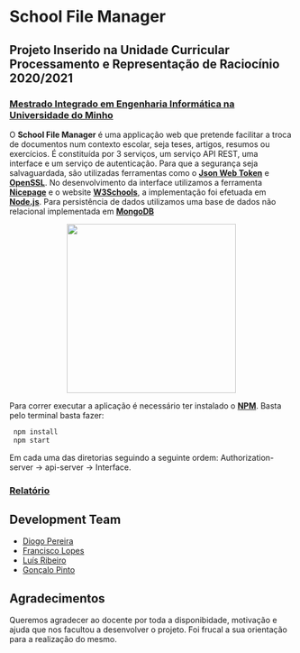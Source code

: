 # School File Manager
## Projeto Inserido na Unidade Curricular Processamento e Representação de Raciocínio 2020/2021
### [Mestrado Integrado em Engenharia Informática na Universidade do Minho](https://miei.di.uminho.pt/)


O **School File Manager** é uma applicação web que pretende facilitar a troca de documentos num contexto escolar, seja teses, artigos, resumos ou exercícios. É constituída por 3 serviços, um serviço API REST, uma interface e um serviço de autenticação. Para que a segurança seja salvaguardada, são utilizadas ferramentas como o [**Json Web Token**](https://jwt.io) e [**OpenSSL**](https://www.openssl.org/). No desenvolvimento da interface utilizamos a ferramenta [**Nicepage**](https://nicepage.com/) e o website [**W3Schools**](https://www.w3schools.com/), a implementação foi efetuada em [**Node.js**](https://nodejs.org/en/). Para persistência de dados utilizamos uma base de dados não relacional implementada em [**MongoDB**](https://www.mongodb.com/)

<p align="center">
  <img width="300" height="300" src="https://github.com/luis1ribeiro/School-File-Manager/blob/main/Interface/public/images/login.png">
</p>

Para correr executar a aplicação é necessário ter instalado o [**NPM**](https://www.npmjs.com/). Basta pelo terminal basta fazer:
```cmd
 npm install
 npm start
```
Em cada uma das diretorias seguindo a seguinte ordem: Authorization-server -> api-server -> Interface.

### [Relatório](https://github.com/luis1ribeiro/School-File-Manager/blob/main/report.pdf)

## Development Team

* [Diogo Pereira](https://github.com/dpereira7)
* [Francisco Lopes](https://github.com/chico2911)
* [Luís Ribeiro](https://github.com/luis1ribeiro)
* [Gonçalo Pinto](https://github.com/GRP99)

## Agradecimentos

Queremos agradecer ao docente por toda a disponibidade, motivação e ajuda que nos facultou a desenvolver o projeto. Foi frucal a sua orientação para a realização do mesmo.